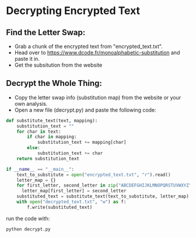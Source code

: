 # Decrypting Encrypted Text

## Find the Letter Swap:
* Grab a chunk of the encrypted text from "encrypted_text.txt".
* Head over to https://www.dcode.fr/monoalphabetic-substitution and paste it in.
* Get the subsitution from the website

## Decrypt the Whole Thing:

* Copy the letter swap info (substitution map) from the website or your own analysis.
* Open a new file (decrypt.py) and paste the following code:

```python
def substitute_text(text, mapping):
    substitution_text = ""
    for char in text:
        if char in mapping:
            substitution_text += mapping[char]
        else:
            substitution_text += char
    return substitution_text

if __name__ == "__main__":
    text_to_substitute = open("encrypted_text.txt", "r").read()
    letter_map = {}
    for first_letter, second_letter in zip("ABCDEFGHIJKLMNOPQRSTUVWXYZ", "CRLJAZPHEQTKNFDOVIGBMSYUWX"):
      letter_map[first_letter] = second_letter
    substituted_text = substitute_text(text_to_substitute, letter_map)
    with open("decrypted_text.txt", "w") as f:
        f.write(substituted_text)
```

run the code with:
```
python decrypt.py
```
